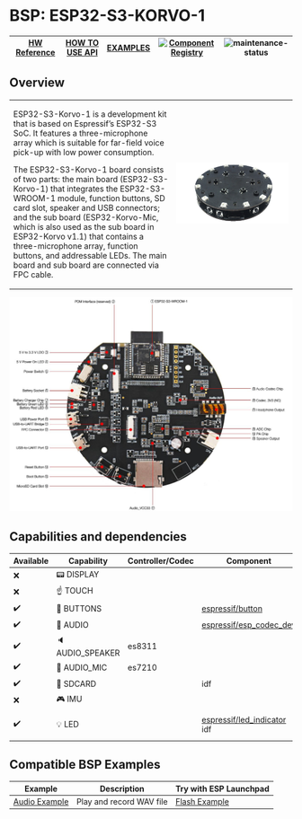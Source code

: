 # BSP: ESP32-S3-KORVO-1

| [HW Reference](https://github.com/espressif/esp-skainet/blob/master/docs/en/hw-reference/esp32s3/user-guide-korvo-1.md) | [HOW TO USE API](API.md) | [EXAMPLES](#compatible-bsp-examples) | [![Component Registry](https://components.espressif.com/components/espressif/esp32_s3_korvo_1/badge.svg)](https://components.espressif.com/components/espressif/esp32_s3_korvo_1) | ![maintenance-status](https://img.shields.io/badge/maintenance-actively--developed-brightgreen.svg) |
| --- | --- | --- | --- | -- |

## Overview

<table>
<tr><td>

ESP32-S3-Korvo-1 is a development kit that is based on Espressif’s ESP32-S3 SoC. It features a three-microphone array which is suitable for far-field voice pick-up with low power consumption.

The ESP32-S3-Korvo-1 board consists of two parts: the main board (ESP32-S3-Korvo-1) that integrates the ESP32-S3-WROOM-1 module, function buttons, SD card slot, speaker and USB connectors; and the sub board (ESP32-Korvo-Mic, which is also used as the sub board in ESP32-Korvo v1.1) that contains a three-microphone array, function buttons, and addressable LEDs. The main board and sub board are connected via FPC cable.

</td><td width="200">
  <img src="doc/esp32_s3_korvo_1.webp">
</td></tr>
</table>

![alt text](doc/s3_korvo_1.png)

## Capabilities and dependencies

<div align="center">
<!-- START_DEPENDENCIES -->

|     Available    |       Capability      |Controller/Codec|                                               Component                                              |       Version       |
|------------------|-----------------------|----------------|------------------------------------------------------------------------------------------------------|---------------------|
|        :x:       |    :pager: DISPLAY    |                |                                                                                                      |                     |
|        :x:       |    :point_up: TOUCH   |                |                                                                                                      |                     |
|:heavy_check_mark:| :radio_button: BUTTONS|                |           [espressif/button](https://components.espressif.com/components/espressif/button)           |          ^4         |
|:heavy_check_mark:|  :musical_note: AUDIO |                |    [espressif/esp_codec_dev](https://components.espressif.com/components/espressif/esp_codec_dev)    |         ~1.4        |
|:heavy_check_mark:|:speaker: AUDIO_SPEAKER|     es8311     |                                                                                                      |                     |
|:heavy_check_mark:| :microphone: AUDIO_MIC|     es7210     |                                                                                                      |                     |
|:heavy_check_mark:|  :floppy_disk: SDCARD |                |                                                  idf                                                 |        >=5.3        |
|        :x:       |    :video_game: IMU   |                |                                                                                                      |                     |
|:heavy_check_mark:|       :bulb: LED      |                |[espressif/led_indicator](https://components.espressif.com/components/espressif/led_indicator)<br/>idf|>=0.7,<=0.8<br/>>=5.3|

<!-- END_DEPENDENCIES -->
</div>

## Compatible BSP Examples

<div align="center">
<!-- START_EXAMPLES -->

| Example | Description | Try with ESP Launchpad |
| ------- | ----------- | ---------------------- |
| [Audio Example](https://github.com/espressif/esp-bsp/tree/master/examples/audio) | Play and record WAV file | [Flash Example](https://espressif.github.io/esp-launchpad/?flashConfigURL=https://espressif.github.io/esp-bsp/config.toml&app=audio-) |

<!-- END_EXAMPLES -->
</div>
